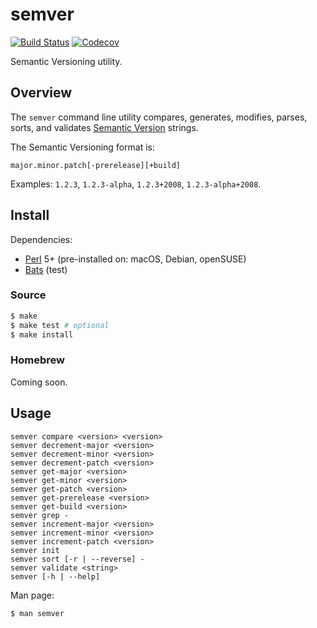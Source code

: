# semver

[![Build Status](https://travis-ci.com/chriskilding/semver.svg?branch=master)](https://travis-ci.com/chriskilding/semver)
[![Codecov](https://codecov.io/gh/chriskilding/semver/branch/master/graph/badge.svg)](https://codecov.io/gh/chriskilding/semver)

Semantic Versioning utility.

## Overview

The `semver` command line utility compares, generates, modifies, parses, sorts, and validates [Semantic Version](https://semver.org/) strings.

The Semantic Versioning format is:

    major.minor.patch[-prerelease][+build]

Examples: `1.2.3`, `1.2.3-alpha`, `1.2.3+2008`, `1.2.3-alpha+2008`.

## Install

Dependencies:

- [Perl](http://www.perl.org) 5+ (pre-installed on: macOS, Debian, openSUSE)
- [Bats](https://github.com/bats-core/bats-core) (test)

### Source

```bash
$ make
$ make test # optional
$ make install
```

### Homebrew

Coming soon.

## Usage

    semver compare <version> <version>
    semver decrement-major <version>
    semver decrement-minor <version>
    semver decrement-patch <version>
    semver get-major <version>
    semver get-minor <version>
    semver get-patch <version>
    semver get-prerelease <version>
    semver get-build <version>
    semver grep -
    semver increment-major <version>
    semver increment-minor <version>
    semver increment-patch <version>
    semver init
    semver sort [-r | --reverse] -
    semver validate <string>
    semver [-h | --help]

Man page:

```bash
$ man semver
```
